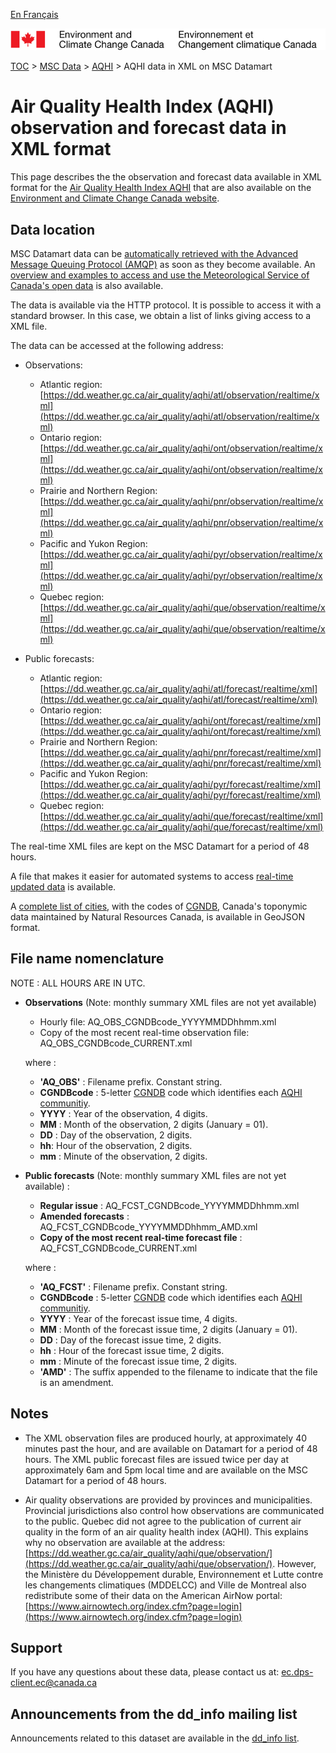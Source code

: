 [En Français](readme_aqhi-datamartxml_en.md)

![ECCC logo](../../img_eccc-logo.png)

[TOC](../../readme_en.md) > [MSC Data](../readme_en.md) > [AQHI](readme_aqhi_en.md) > AQHI data in XML on MSC Datamart

# Air Quality Health Index (AQHI) observation and forecast data in XML format

This page describes the the observation and forecast data available in XML format for the [Air Quality Health Index AQHI](readme_aqhi_en.md) that are also available on the [Environment and Climate Change Canada website](https://meteo.gc.ca/airquality/pages/index_e.html). 

## Data location

MSC Datamart data can be [automatically retrieved with the Advanced Message Queuing Protocol (AMQP)](../../msc-datamart/amqp_en.md) as soon as they become available. An [overview and examples to access and use the Meteorological Service of Canada's open data](../../usage/readme_en.md) is also available.

The data is available via the HTTP protocol. It is possible to access it with a standard browser. In this case, we obtain a list of links giving access to a XML file.

The data can be accessed at the following address:

* Observations:

    * Atlantic region: [https://dd.weather.gc.ca/air_quality/aqhi/atl/observation/realtime/xml](https://dd.weather.gc.ca/air_quality/aqhi/atl/observation/realtime/xml)
    * Ontario region: [https://dd.weather.gc.ca/air_quality/aqhi/ont/observation/realtime/xml](https://dd.weather.gc.ca/air_quality/aqhi/ont/observation/realtime/xml)
    * Prairie and Northern Region: [https://dd.weather.gc.ca/air_quality/aqhi/pnr/observation/realtime/xml](https://dd.weather.gc.ca/air_quality/aqhi/pnr/observation/realtime/xml)
    * Pacific and Yukon Region: [https://dd.weather.gc.ca/air_quality/aqhi/pyr/observation/realtime/xml](https://dd.weather.gc.ca/air_quality/aqhi/pyr/observation/realtime/xml)
    * Quebec region: [https://dd.weather.gc.ca/air_quality/aqhi/que/observation/realtime/xml](https://dd.weather.gc.ca/air_quality/aqhi/que/observation/realtime/xml)
      
* Public forecasts:

    * Atlantic region: [https://dd.weather.gc.ca/air_quality/aqhi/atl/forecast/realtime/xml](https://dd.weather.gc.ca/air_quality/aqhi/atl/forecast/realtime/xml)
    * Ontario region: [https://dd.weather.gc.ca/air_quality/aqhi/ont/forecast/realtime/xml](https://dd.weather.gc.ca/air_quality/aqhi/ont/forecast/realtime/xml)
    * Prairie and Northern Region: [https://dd.weather.gc.ca/air_quality/aqhi/pnr/forecast/realtime/xml](https://dd.weather.gc.ca/air_quality/aqhi/pnr/forecast/realtime/xml)
    * Pacific and Yukon Region: [https://dd.weather.gc.ca/air_quality/aqhi/pyr/forecast/realtime/xml](https://dd.weather.gc.ca/air_quality/aqhi/pyr/forecast/realtime/xml)
    * Quebec region: [https://dd.weather.gc.ca/air_quality/aqhi/que/forecast/realtime/xml](https://dd.weather.gc.ca/air_quality/aqhi/que/forecast/realtime/xml)

The real-time XML files are kept on the MSC Datamart for a period of 48 hours.

A file that makes it easier for automated systems to access [real-time updated data](https://dd.meteo.gc.ca/air_quality/doc/AQHI_XML_File_List.xml) is available. 

A [complete list of cities](https://collaboration.cmc.ec.gc.ca/cmc/cmos/public_doc/msc-data/aqhi/aqhi_station.geojson), with the codes of [CGNDB](http://www4.rncan.gc.ca/search-place-names/unique), Canada's toponymic data maintained by Natural Resources Canada, is available in GeoJSON format. 

## File name nomenclature 

NOTE : ALL HOURS ARE IN UTC.

* **Observations** (Note: monthly summary XML files are not yet available)

    * Hourly file: AQ_OBS_CGNDBcode_YYYYMMDDhhmm.xml
    * Copy of the most recent real-time observation file: AQ_OBS_CGNDBcode_CURRENT.xml

    where :

    * __'AQ_OBS'__ : Filename prefix. Constant string.
    * __CGNDBcode__ : 5-letter [CGNDB](http://www4.rncan.gc.ca/search-place-names/unique) code which identifies each [AQHI communitiy](https://collaboration.cmc.ec.gc.ca/cmc/cmos/public_doc/msc-data/aqhi/aqhi_community.geojson). 
    * __YYYY__ : Year of the observation, 4 digits.
    * __MM__ : Month of the observation, 2 digits (January = 01).
    * __DD__ : Day of the observation, 2 digits.
    * __hh__: Hour of the observation, 2 digits.
    * __mm__ : Minute of the observation, 2 digits.

* **Public forecasts** (Note: monthly summary XML files are not yet available) :
    * __Regular issue__ :     AQ_FCST_CGNDBcode_YYYYMMDDhhmm.xml
    * __Amended forecasts__ : AQ_FCST_CGNDBcode_YYYYMMDDhhmm_AMD.xml
    * __Copy of the most recent real-time forecast file__ : AQ_FCST_CGNDBcode_CURRENT.xml
   
    where :
    
    * __'AQ_FCST'__ :  Filename prefix. Constant string.
    * __CGNDBcode__ : 5-letter [CGNDB](http://www4.rncan.gc.ca/search-place-names/unique) code which identifies each [AQHI communitiy](https://collaboration.cmc.ec.gc.ca/cmc/cmos/public_doc/msc-data/aqhi/aqhi_community.geojson). 
    * __YYYY__ : Year of the forecast issue time, 4 digits.
    * __MM__ : Month of the forecast issue time, 2 digits (January = 01).
    * __DD__ : Day of the forecast issue time, 2 digits.
    * __hh__ : Hour of the forecast issue time, 2 digits.
    * __mm__ : Minute of the forecast issue time, 2 digits.
    * __'AMD'__ : The suffix appended to the filename to indicate that the file is
    an amendment.

## Notes

* The XML observation files are produced hourly, at approximately 40 minutes past the hour,
and are available on Datamart for a period of 48 hours. The XML public forecast files are issued
twice per day at approximately 6am and 5pm local time and are available on the MSC Datamart for a
period of 48 hours.

* Air quality observations are provided by provinces and municipalities. Provincial jurisdictions also control how observations are communicated to the public. Quebec did not agree to the publication of current air quality in the form of an air quality health index (AQHI). This explains why no observation are available at the address: [https://dd.weather.gc.ca/air_quality/aqhi/que/observation/](https://dd.weather.gc.ca/air_quality/aqhi/que/observation/). However, the Ministère du Développement durable, Environnement et Lutte contre les changements climatiques (MDDELCC) and Ville de Montreal also redistribute some of their data on the American AirNow portal:
[https://www.airnowtech.org/index.cfm?page=login](https://www.airnowtech.org/index.cfm?page=login)

## Support

If you have any questions about these data, please contact us at: ec.dps-client.ec@canada.ca

## Announcements from the dd_info mailing list 

Announcements related to this dataset are available in the [dd_info list](https://lists.ec.gc.ca/cgi-bin/mailman/listinfo/dd_info).

